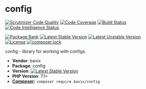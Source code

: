 # config

[![Scrutinizer Code Quality](https://scrutinizer-ci.com/g/bavix/config/badges/quality-score.png?b=master)](https://scrutinizer-ci.com/g/bavix/config/?branch=master)
[![Code Coverage](https://scrutinizer-ci.com/g/bavix/config/badges/coverage.png?b=master)](https://scrutinizer-ci.com/g/bavix/config/?branch=master)
[![Build Status](https://scrutinizer-ci.com/g/bavix/config/badges/build.png?b=master)](https://scrutinizer-ci.com/g/bavix/config/build-status/master)
[![Code Intelligence Status](https://scrutinizer-ci.com/g/bavix/config/badges/code-intelligence.svg?b=master)](https://scrutinizer-ci.com/code-intelligence)

[![Package Rank](https://phppackages.org/p/bavix/config/badge/rank.svg)](https://packagist.org/packages/bavix/config)
[![Latest Stable Version](https://poser.pugx.org/bavix/config/v/stable)](https://packagist.org/packages/bavix/config)
[![Latest Unstable Version](https://poser.pugx.org/bavix/config/v/unstable)](https://packagist.org/packages/bavix/config)
[![License](https://poser.pugx.org/bavix/config/license)](https://packagist.org/packages/bavix/config)
[![composer.lock](https://poser.pugx.org/bavix/config/composerlock)](https://packagist.org/packages/bavix/config)

config - library for working with configs.

* **Vendor**: bavix
* **Package**: config
* **Version**: [![Latest Stable Version](https://poser.pugx.org/bavix/config/v/stable)](https://packagist.org/packages/bavix/config)
* **PHP Version**: 7.1+ 
* **[Composer](https://getcomposer.org/):** `composer require bavix/config`
